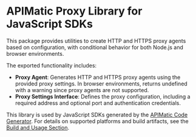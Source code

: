 # APIMatic Proxy Library for JavaScript SDKs

This package provides utilities to create HTTP and HTTPS proxy agents based on configuration, with conditional behavior for both Node.js and browser environments.

The exported functionality includes:

* **Proxy Agent**: Generates HTTP and HTTPS proxy agents using the provided proxy settings. In browser environments, returns undefined with a warning since proxy agents are not supported.
* **Proxy Settings Interface**: Defines the proxy configuration, including a required address and optional port and authentication credentials.

This library is used by JavaScript SDKs generated by the [APIMatic Code Generator](http://www.apimatic.io). For details on supported platforms and build artifacts, see the [Build and Usage Section](https://github.com/apimatic/apimatic-js-runtime?tab=readme-ov-file#builds-and-usage).